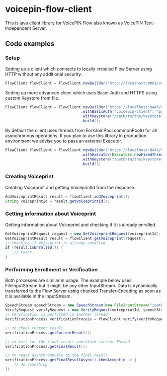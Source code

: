 # **voicepin-flow-client**

This is java client library for VoicePIN Flow also known as VoicePIN Text-Independent Server.

## **Code examples**

### Setup
Setting up a client which connects to locally installed Flow Server using HTTP without any additional security.
``` java
FlowClient flowClient = FlowClient.newBuilder("http://localhost:8081/voicepin-ti-server/v1/").build();
```

Setting up more advanced client which uses Basic-Auth and HTTPS using custom Keystore from file.
``` java
FlowClient flowClient = FlowClient.newBuilder("https://localhost:8443/voicepin-ti-server/v1/")
                                  .withBasicAuth("voicepin-client", "password")
                                  .withKeystore("/path/to/the/keystore", "keystorePassword")
                                  .build();

```

By default the client uses threads from ForkJoinPool.commonPool() for all asynchronous operations. If you plan to use this library in production environment we advise you to pass an external Executor.

``` java
FlowClient flowClient = FlowClient.newBuilder("https://localhost:8443/voicepin-ti-server/v1/")
                                  .withExecutor(Executors.newFixedThreadPool(5))
                                  .withKeystore("/path/to/the/keystore", "keystorePassword")
                                  .build();

```


### Creating Voiceprint
Creating Voiceprint and getting VoiceprintId from the response.
``` java
AddVoiceprintResult result = flowClient.addVoiceprint();
String voiceprintId = result.getVoiceprintId();
```

### Getting information about Voiceprint
Getting information about Voiceprint and checking if it is already enrolled.
``` java
GetVoiceprintRequest request = new GetVoiceprintRequest(voiceprintId);
GetVoiceprintResult result = flowClient.getVoiceprint(request);
// checking if Voiceprint is already enrolled
if (result.isEnrolled()) {
    // react
}
```



### Performing Enrollment or Verification
Both processes are similar in usage. The example below uses FileInputStream but it might be any other InputStream. Data is dynamically transferred to the Flow Server using chunked Transfer-Encoding as soon as it is available in the InputStream.
``` java
SpeechStream speechStream = new SpeechStream(new FileInputStream("/path/to/recording.wav"));
VerifyRequest verifyRequest = new VerifyRequest(voiceprintId, speechStream);
// Verification is performed in another thread
VerificationProcess verificationProcess = flowClient.verify(verifyRequest);

// to check current result
verificationProcess.getCurrentResult();

// to wait for the final result and block current Thread
verificationProcess.getFinalResult();

// to react asynchronously to the final result
verificationProcess.getFinalResultAsync().thenAccept(e -> {
    // do something
})
```



